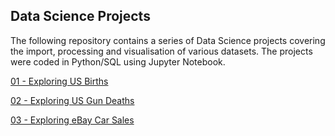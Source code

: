 ## Data Science Projects
The following repository contains a series of Data Science projects covering the import, processing and visualisation of various datasets. 
The projects were coded in Python/SQL using Jupyter Notebook.

[01 - Exploring US Births](https://github.com/ChrisJESmith/DataScience-Projects/blob/master/Project%2001%20-%20Exploring%20US%20Births.ipynb)

[02 - Exploring US Gun Deaths](https://github.com/ChrisJESmith/DataScience-Projects/blob/master/Project%2002%20-%20Exploring%20US%20Gun%20Deaths.ipynb)

[03 - Exploring eBay Car Sales](https://github.com/ChrisJESmith/DataScience-Projects/blob/master/Project%2003%20-%20Exploring%20eBay%20Car%20Sales%20Data.ipynb)

